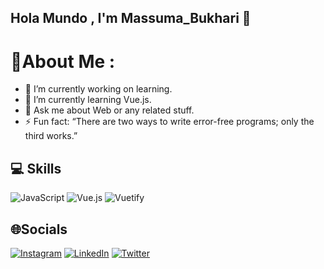 ## Hola Mundo , I'm **Massuma_Bukhari** 👋

# 💫About Me :
- 🔭 I’m currently working on learning.
- 🌱 I’m currently learning Vue.js.
- 💬 Ask me about Web or any related stuff.
- ⚡ Fun fact: “There are two ways to write error-free programs; only the third works.”

## 💻 Skills
![JavaScript](https://img.shields.io/badge/javascript-%23323330.svg?style=for-the-badge&logo=javascript&logoColor=%23F7DF1E) ![Vue.js](https://img.shields.io/badge/vuejs-%2335495e.svg?style=for-the-badge&logo=vuedotjs&logoColor=%234FC08D) ![Vuetify](https://img.shields.io/badge/Vuetify-1867C0?style=for-the-badge&logo=vuetify&logoColor=AEDDFF)


## 🌐Socials
[![Instagram](https://img.shields.io/badge/Instagram-%23E4405F.svg?logo=Instagram&logoColor=white)]([https://instagram.com/codepur_ka_superhero](https://github.com/massuma)) [![LinkedIn](https://img.shields.io/badge/LinkedIn-%230077B5.svg?logo=linkedin&logoColor=white)]() [![Twitter](https://img.shields.io/badge/Twitter-%231DA1F2.svg?logo=Twitter&logoColor=white)]()





